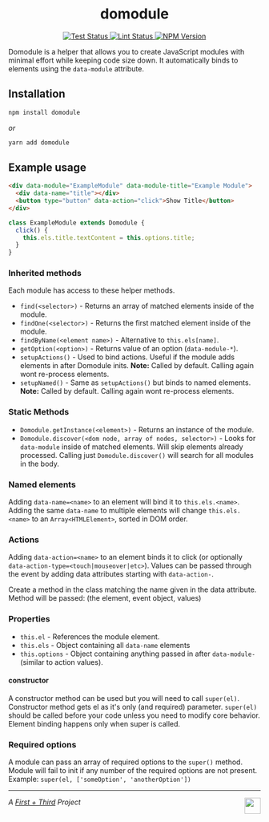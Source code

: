 <h1 align="center">domodule</h1>

<p align="center">
  <a href="https://github.com/firstandthird/domodule/actions/workflows/test.yaml">
    <img src="https://img.shields.io/github/actions/workflow/status/firstandthird/domodule/test.yaml?branch=main&label=Tests&style=for-the-badge" alt="Test Status"/>
  </a>
  <a href="https://github.com/firstandthird/domodule/actions/workflows/lint.yaml">
    <img src="https://img.shields.io/github/actions/workflow/status/firstandthird/domodule/lint.yaml?branch=main&label=Lint&style=for-the-badge" alt="Lint Status"/>
  </a>
  <a href="https://www.npmjs.com/package/domodule">
    <img src="https://img.shields.io/npm/v/domodule.svg?label=npm&style=for-the-badge" alt="NPM Version" />
  </a>
</p>

Domodule is a helper that allows you to create JavaScript modules with minimal effort while keeping code size down. It automatically binds to elements using the `data-module` attribute.

## Installation

```sh
npm install domodule
```

_or_

```sh
yarn add domodule
```

## Example usage

```html
<div data-module="ExampleModule" data-module-title="Example Module">
  <div data-name="title"></div>
  <button type="button" data-action="click">Show Title</button>
</div>
```

```js
class ExampleModule extends Domodule {
  click() {
    this.els.title.textContent = this.options.title;
  }
}
```

### Inherited methods

Each module has access to these helper methods.

- `find(<selector>)` - Returns an array of matched elements inside of the module.
- `findOne(<selector>)` - Returns the first matched element inside of the module.
- `findByName(<element name>)` - Alternative to `this.els[name]`.
- `getOption(<option>)` - Returns value of an option (`data-module-*`).
- `setupActions()` - Used to bind actions. Useful if the module adds elements in after Domodule inits. **Note:** Called by default. Calling again wont re-process elements.
- `setupNamed()` - Same as `setupActions()` but binds to named elements. **Note:** Called by default. Calling again wont re-process elements.

### Static Methods

- `Domodule.getInstance(<element>)` - Returns an instance of the module.
- `Domodule.discover(<dom node, array of nodes, selector>)` - Looks for `data-module` inside of matched elements. Will skip elements already processed. Calling just `Domodule.discover()` will search for all modules in the body.

### Named elements

Adding `data-name=<name>` to an element will bind it to `this.els.<name>`.
Adding the same `data-name` to multiple elements will change `this.els.<name>` to an `Array<HTMLElement>`, sorted in DOM order.

### Actions

Adding `data-action=<name>` to an element binds it to click (or optionally `data-action-type=<touch|mouseover|etc>`). Values can be passed through the event by adding data attributes starting with `data-action-`.

Create a method in the class matching the name given in the data attribute. Method will be passed: (the element, event object, values)

### Properties

- `this.el` - References the module element.
- `this.els` - Object containing all `data-name` elements
- `this.options` - Object containing anything passed in after `data-module-` (similar to action values).

#### constructor

A constructor method can be used but you will need to call `super(el)`. Constructor method gets el as it's only (and required) parameter. `super(el)` should be called before your code unless you need to modify core behavior. Element binding happens only when super is called.

### Required options

A module can pass an array of required options to the `super()` method. Module will fail to init if any number of the required options are not present. Example: `super(el, ['someOption', 'anotherOption'])`

---

<a href="https://firstandthird.com"><img src="https://firstandthird.com/_static/ui/images/safari-pinned-tab-62813db097.svg" height="32" width="32" align="right"></a>

_A [First + Third](https://firstandthird.com) Project_
